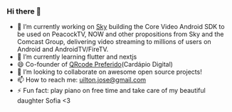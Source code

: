 ### Hi there 👋

<!--
**uiltonjose/uiltonjose** is a ✨ _special_ ✨ repository because its `README.md` (this file) appears on your GitHub profile.

Here are some ideas to get you started:

- 🔭 I’m currently working on ...
- 🌱 I’m currently learning ...
- 👯 I’m looking to collaborate on ...
- 🤔 I’m looking for help with ...
- 💬 Ask me about ...
- 📫 How to reach me: ...
- 😄 Pronouns: ...
- ⚡ Fun fact: ...
-->

- 🔭  I’m currently working on [Sky](https://www.linkedin.com/company/skyportugal/mycompany/) building the Core Video Android SDK to be used on PeacockTV, NOW and other propositions from Sky and the Comcast Group, delivering video streaming to millions of users on Android and AndroidTV/FireTV.
- 🌱  I’m currently learning flutter and nextjs
- 😄  Co-founder of [QRcode Preferido](https://qrcodepreferido.com/)(Cardápio Digital)
- 👯  I’m looking to collaborate on awesome open source projects!
- 📫  How to reach me: uilton.jose@gmail.com 
-  ⚡  Fun fact: play piano on free time and take care of my beautiful daughter Sofia <3 
